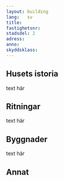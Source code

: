 ```yaml
---
layout: building
lang:   sv
title:
fastighetsnr:
stadsdel: 2
adress:
anno:
skyddsklass:
---
```


## Husets istoria
text här

## Ritningar
text här

## Byggnader
text här

## Annat

